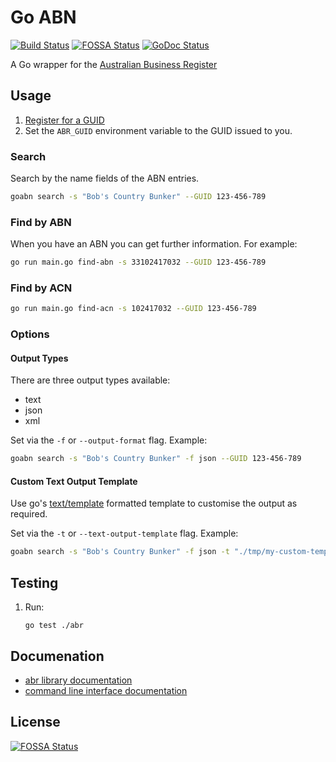 # Go ABN

[![Build Status](https://travis-ci.org/ace-teknologi/go-abn.svg?branch=master)](https://travis-ci.org/ace-teknologi/go-abn)
[![FOSSA Status](https://app.fossa.io/api/projects/git%2Bgithub.com%2Fsjauld%2Fgo-abn.svg?type=shield)](https://app.fossa.io/projects/git%2Bgithub.com%2Fsjauld%2Fgo-abn?ref=badge_shield)
[![GoDoc Status](https://godoc.org/github.com/ace-teknologi/go-abn?status.svg)](http://godoc.org/github.com/ace-teknologi/go-abn)

A Go wrapper for the
[Australian Business Register](https://abr.business.gov.au/abrxmlsearch/abrxmlsearch.asmx)

## Usage

1. [Register for a GUID](https://www.abr.business.gov.au/RegisterAgreement.aspx)
2. Set the `ABR_GUID` environment variable to the GUID issued to you.

### Search

Search by the name fields of the ABN entries.

```bash
goabn search -s "Bob's Country Bunker" --GUID 123-456-789
```

### Find by ABN

When you have an ABN you can get further information. For example:

```bash
go run main.go find-abn -s 33102417032 --GUID 123-456-789
```

### Find by ACN

```bash
go run main.go find-acn -s 102417032 --GUID 123-456-789
```

### Options

#### Output Types

There are three output types available:

* text
* json
* xml

Set via the `-f` or `--output-format` flag. Example:

```bash
goabn search -s "Bob's Country Bunker" -f json --GUID 123-456-789
```

#### Custom Text Output Template

Use go's [text/template](https://golang.org/pkg/text/template/) formatted
template to customise the output as required.

Set via the `-t` or `--text-output-template` flag. Example:

```bash
goabn search -s "Bob's Country Bunker" -f json -t "./tmp/my-custom-template.gtpl" --GUID 123-456-789
```

## Testing

1.  Run:
    ```
    go test ./abr
    ```

## Documenation

* [abr library documentation](https://godoc.org/github.com/ace-teknologi/go-abn/abr)
* [command line interface documentation](https://godoc.org/github.com/ace-teknologi/go-abn/cmd)

## License
[![FOSSA Status](https://app.fossa.io/api/projects/git%2Bgithub.com%2Fsjauld%2Fgo-abn.svg?type=large)](https://app.fossa.io/projects/git%2Bgithub.com%2Fsjauld%2Fgo-abn?ref=badge_large)
